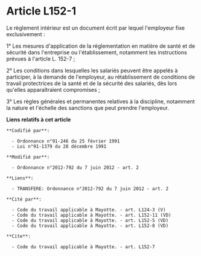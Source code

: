 # Article L152-1

Le règlement intérieur est un document écrit par lequel l'employeur fixe exclusivement : 

1° Les mesures d'application de la réglementation en matière de santé et de sécurité dans l'entreprise ou l'établissement,
notamment les instructions prévues à l'article L. 152-7 ; 

2° Les conditions dans lesquelles les salariés peuvent être appelés à participer, à la demande de l'employeur, au
rétablissement de conditions de travail protectrices de la santé et de la sécurité des salariés, dès lors qu'elles
apparaîtraient compromises ; 

3° Les règles générales et permanentes relatives à la discipline, notamment la nature et l'échelle des sanctions que peut
prendre l'employeur.

**Liens relatifs à cet article**

	**Codifié par**:

	  - Ordonnance n°91-246 du 25 février 1991
	  - Loi n°91-1379 du 28 décembre 1991

	**Modifié par**:

	  - Ordonnance n°2012-792 du 7 juin 2012 - art. 2

	**Liens**:

	  - TRANSFERE: Ordonnance n°2012-792 du 7 juin 2012 - art. 2

	**Cité par**:

	  - Code du travail applicable à Mayotte. - art. L124-3 (V)
	  - Code du travail applicable à Mayotte. - art. L152-11 (VD)
	  - Code du travail applicable à Mayotte. - art. L152-5 (VD)
	  - Code du travail applicable à Mayotte. - art. L152-8 (VD)

	**Cite**:

	  - Code du travail applicable à Mayotte. - art. L152-7
